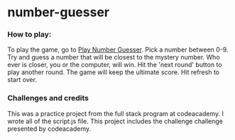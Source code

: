 # number-guesser
###  How to play:
To play the game, go to <a href="https://promoteglobal.github.io/number-guesser/" target="_blank"> Play Number Guesser</a>.  Pick a number between 0-9. Try and guess a number that will be closest to the mystery number.  Who ever is closer, you or the computer, will win.  Hit the 'next round' button to play another round.  The game will keep the ultimate score.  Hit refresh to start over.


### Challenges and credits
This was a practice project from the full stack program at codeacademy.  I wrote all of the script.js file.  This project includes the challenge challenge presented by codeacademy.
